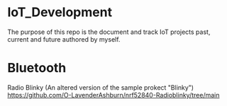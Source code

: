 # IoT_Development
The purpose of this repo is the document and track IoT projects past, current and future authored by myself.

# Bluetooth
Radio Blinky (An altered version of the sample prokect "Blinky")
https://github.com/O-LavenderAshburn/nrf52840-Radioblinky/tree/main
